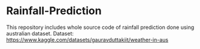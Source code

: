 # Rainfall-Prediction
This repository includes whole source code of rainfall prediction done using australian dataset.
Dataset: https://www.kaggle.com/datasets/gauravduttakiit/weather-in-aus
